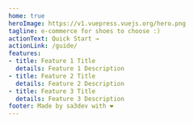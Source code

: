 ```yaml
---
home: true
heroImage: https://v1.vuepress.vuejs.org/hero.png
tagline: e-commerce for shoes to choose :)
actionText: Quick Start →
actionLink: /guide/
features:
- title: Feature 1 Title
  details: Feature 1 Description
- title: Feature 2 Title
  details: Feature 2 Description
- title: Feature 3 Title
  details: Feature 3 Description
footer: Made by sa3dev with ❤️
---
```


